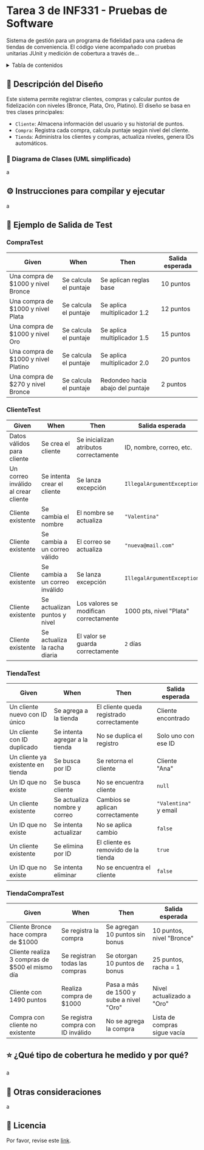 
# Tarea 3 de INF331 - Pruebas de Software

Sistema de gestión para un programa de fidelidad para una cadena de tiendas de conveniencia. El código viene acompañado con pruebas unitarias JUnit y medición de cobertura a través de...


<details>
<summary>Tabla de contenidos</summary>

- [Tareas de INF331 - Pruebas de Software](#tareas-de-inf331---pruebas-de-software)
- [Descripción del Diseño](#Descripción-del-Diseño)
- [Instrucciones-para-compilar-y-ejecutar](#Instrucciones-para-compilar-y-ejecutar)
- [Ejemplo-de-Salid-de-Test](#Ejemplo-de-Salid-de-Test)
- [¿Qué-tipo-de-cobertura-he-medido-y-por-qué?](#¿Qué-tipo-de-cobertura-he-medido-y-por-qué?)
- [Otras-consideraciones](#Otras-consideraciones)
- [Licencia](#Licencia)

</details>

## 🧩 Descripción del Diseño
Este sistema permite registrar clientes, compras y calcular puntos de fidelización con niveles (Bronce, Plata, Oro, Platino). El diseño se basa en tres clases principales:

- `Cliente`: Almacena información del usuario y su historial de puntos.
- `Compra`: Registra cada compra, calcula puntaje según nivel del cliente.
- `Tienda`: Administra los clientes y compras, actualiza niveles, genera IDs automáticos.

### 📘 Diagrama de Clases (UML simplificado)
a

## ⚙️ Instrucciones para compilar y ejecutar
a

## 💾 Ejemplo de Salida de Test
### CompraTest
| Given                                | When                  | Then                             | Salida esperada |
| ------------------------------------ | --------------------- | -------------------------------- | --------------- |
| Una compra de \$1000 y nivel Bronce  | Se calcula el puntaje | Se aplican reglas base           | 10 puntos       |
| Una compra de \$1000 y nivel Plata   | Se calcula el puntaje | Se aplica multiplicador 1.2      | 12 puntos       |
| Una compra de \$1000 y nivel Oro     | Se calcula el puntaje | Se aplica multiplicador 1.5      | 15 puntos       |
| Una compra de \$1000 y nivel Platino | Se calcula el puntaje | Se aplica multiplicador 2.0      | 20 puntos       |
| Una compra de \$270 y nivel Bronce   | Se calcula el puntaje | Redondeo hacia abajo del puntaje | 2 puntos        |

### ClienteTest
| Given                               | When                           | Then                                   | Salida esperada            |
| ----------------------------------- | ------------------------------ | -------------------------------------- | -------------------------- |
| Datos válidos para cliente          | Se crea el cliente             | Se inicializan atributos correctamente | ID, nombre, correo, etc.   |
| Un correo inválido al crear cliente | Se intenta crear el cliente    | Se lanza excepción                     | `IllegalArgumentException` |
| Cliente existente                   | Se cambia el nombre            | El nombre se actualiza                 | `"Valentina"`              |
| Cliente existente                   | Se cambia a un correo válido   | El correo se actualiza                 | `"nueva@mail.com"`         |
| Cliente existente                   | Se cambia a un correo inválido | Se lanza excepción                     | `IllegalArgumentException` |
| Cliente existente                   | Se actualizan puntos y nivel   | Los valores se modifican correctamente | 1000 pts, nivel "Plata"    |
| Cliente existente                   | Se actualiza la racha diaria   | El valor se guarda correctamente       | `2` días                   |

### TiendaTest
| Given                             | When                           | Then                                      | Salida esperada       |
| --------------------------------- | ------------------------------ | ----------------------------------------- | --------------------- |
| Un cliente nuevo con ID único     | Se agrega a la tienda          | El cliente queda registrado correctamente | Cliente encontrado    |
| Un cliente con ID duplicado       | Se intenta agregar a la tienda | No se duplica el registro                 | Solo uno con ese ID   |
| Un cliente ya existente en tienda | Se busca por ID                | Se retorna el cliente                     | Cliente "Ana"         |
| Un ID que no existe               | Se busca cliente               | No se encuentra cliente                   | `null`                |
| Un cliente existente              | Se actualiza nombre y correo   | Cambios se aplican correctamente          | `"Valentina"` y email |
| Un ID que no existe               | Se intenta actualizar          | No se aplica cambio                       | `false`               |
| Un cliente existente              | Se elimina por ID              | El cliente es removido de la tienda       | `true`                |
| Un ID que no existe               | Se intenta eliminar            | No se encuentra el cliente                | `false`               |

### TiendaCompraTest
| Given                                           | When                               | Then                                    | Salida esperada              |
| ----------------------------------------------- | ---------------------------------- | --------------------------------------- | ---------------------------- |
| Cliente Bronce hace compra de \$1000            | Se registra la compra              | Se agregan 10 puntos sin bonus          | 10 puntos, nivel "Bronce"    |
| Cliente realiza 3 compras de \$500 el mismo día | Se registran todas las compras     | Se otorgan 10 puntos de bonus           | 25 puntos, racha = 1         |
| Cliente con 1490 puntos                         | Realiza compra de \$1000           | Pasa a más de 1500 y sube a nivel "Oro" | Nivel actualizado a "Oro"    |
| Compra con cliente no existente                 | Se registra compra con ID inválido | No se agrega la compra                  | Lista de compras sigue vacía |



## ⭐ ¿Qué tipo de cobertura he medido y por qué?
a

## 🔎 Otras consideraciones
a

## 📖 Licencia
Por favor, revise este [link](https://github.com/valnhe/inf331-tarea3/blob/master/LICENSE.txt).
